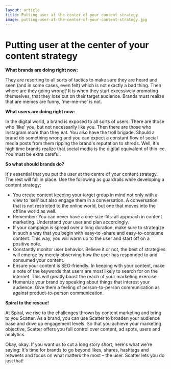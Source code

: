 ```yaml
---
layout: article
title: Putting user at the center of your content strategy
image: putting-user-at-the-center-of-your-content-strategy.jpg
---
```


# Putting user at the center of your content strategy

**What brands are doing right now:**

They are resorting to all sorts of tactics to make sure they are heard and seen (and in some cases, even felt) which is not exactly a bad thing. Then where are they going wrong? It is when they start excessively promoting themselves, that they lose out on their target audience. Brands must realize that are memes are funny, 'me-me-me' is not.

**What users are doing right now:**

In the digital world, a brand is exposed to all sorts of users. There are those who 'like' you, but not necessarily like you. Then there are those who Instagram more than they eat. You also have the troll brigade. Should a brand do something wrong and you can expect a constant flow of social media posts from them ripping the brand's reputation to shreds. Well, it's high time brands realize that social media is the digital equivalent of thin ice. You must be extra careful.

**So what should brands do?**

It's essential that you put the user at the centre of your content strategy. The rest will fall in place. Use the following as guardrails while developing a content strategy:

- You create content keeping your target group in mind not only with a view to 'sell' but also engage them in a conversation. A conversation that is not restricted to the online world, but one that moves into the offline world as well.
- Remember: You can never have a one-size-fits-all approach in content marketing. Understand your user and plan accordingly.
- If your campaign is spread over a long duration, make sure to strategize in such a way that you begin with easy-to -share and easy-to-consume content. This way, you will warm up to the user and start off on a positive note.
- Constantly monitor user behavior. Believe it or not, the best of strategies will emerge by merely observing how the user has responded to and consumed your content.
- Ensure your content is SEO-friendly. In keeping with your content, make a note of the keywords that users are most likely to search for on the internet. This will greatly boost the reach of your marketing exercise.
- Humanize your brand by speaking about things that interest your audience. Give them a feeling of person-to-person communication as against product-to-person communication.

**Spiral to the rescue!**

At Spiral, we rise to the challenges thrown by content marketing and bring to you Scatter. As a brand, you can use Scatter to broaden your audience base and drive up engagement levels. So that you achieve your marketing objective, Scatter offers you full control over content, ad spots, users and analytics.

Okay, okay. If you want us to cut a long story short, here's what we're saying: It's time for brands to go beyond likes, shares, hashtags and retweets and focus on what matters the most – the user. Scatter lets you do just that!